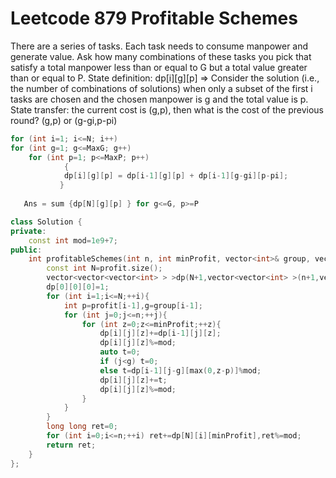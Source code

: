 # Leetcode 879 Profitable Schemes
There are a series of tasks. Each task needs to consume manpower and generate value. Ask how many combinations of these tasks you pick that satisfy a total manpower less than or equal to G but a total value greater than or equal to P. State definition: dp[i][g][p] => Consider the solution (i.e., the number of combinations of solutions) when only a subset of the first i tasks are chosen and the chosen manpower is g and the total value is p.
State transfer: the current cost is (g,p), then what is the cost of the previous round? (g,p) or (g-gi,p-pi)


```cpp
for (int i=1; i<=N; i++)
for (int g=1; g<=MaxG; g++)
    for (int p=1; p<=MaxP; p++)
      	    {
          	dp[i][g][p] = dp[i-1][g][p] + dp[i-1][g-gi][p-pi];
           }
 
   Ans = sum {dp[N][g][p] } for g<=G, p>=P

```







```cpp
class Solution {
private:
    const int mod=1e9+7;
public:
    int profitableSchemes(int n, int minProfit, vector<int>& group, vector<int>& profit) {
        const int N=profit.size();
        vector<vector<vector<int> > >dp(N+1,vector<vector<int> >(n+1,vector<int>(minProfit+1,0)));
        dp[0][0][0]=1;
        for (int i=1;i<=N;++i){
            int p=profit[i-1],g=group[i-1];
            for (int j=0;j<=n;++j){
                for (int z=0;z<=minProfit;++z){
                    dp[i][j][z]+=dp[i-1][j][z];
                    dp[i][j][z]%=mod;
                    auto t=0;
                    if (j<g) t=0;
                    else t=dp[i-1][j-g][max(0,z-p)]%mod;
                    dp[i][j][z]+=t;
                    dp[i][j][z]%=mod;
                }
            }
        }
        long long ret=0;
        for (int i=0;i<=n;++i) ret+=dp[N][i][minProfit],ret%=mod;
        return ret;
    }
};
```
